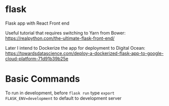 # flask
Flask app with React Front end

Useful tutorial that requires switching to Yarn from Bower: https://realpython.com/the-ultimate-flask-front-end/

Later I intend to Dockerize the app for deployment to Digital Ocean: https://towardsdatascience.com/deploy-a-dockerized-flask-app-to-google-cloud-platform-71d91b39b25e

# Basic Commands

To run in development, before `flask run` type `export FLASK_ENV=development` to default to development server
